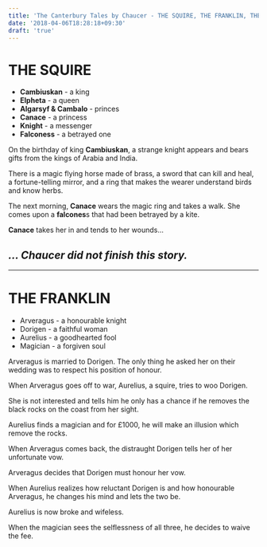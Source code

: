 ```yaml
---
title: 'The Canterbury Tales by Chaucer - THE SQUIRE, THE FRANKLIN, THE PHYSICIAN'
date: '2018-04-06T18:28:18+09:30'
draft: 'true'
---
```

# THE SQUIRE

* **Cambiuskan** - a king
* **Elpheta** - a queen
* **Algarsyf & Cambalo** - princes
* **Canace** - a princess
* **Knight** - a messenger
* **Falconess** - a betrayed one

On the birthday of king **Cambiuskan**, a strange knight appears and bears gifts from the kings of Arabia and India.

There is a magic flying horse made of brass, a sword that can kill and heal, a fortune-telling mirror, and a ring that makes the wearer understand birds and know herbs.

The next morning, **Canace** wears the magic ring and takes a walk. She comes upon a **falcones**s that had been betrayed by a kite. 

**Canace** takes her in and tends to her wounds...

## _… Chaucer did not finish this story._

- - -

# THE FRANKLIN

* Arveragus - a honourable knight
* Dorigen - a faithful woman
* Aurelius - a goodhearted fool
* Magician - a forgiven soul

Arveragus is married to Dorigen. The only thing he asked her on their wedding was to respect his position of honour.

When Arveragus goes off to war, Aurelius, a squire, tries to woo Dorigen. 

She is not interested and tells him he only has a chance if he removes the black rocks on the coast from her sight.

Aurelius finds a magician and for £1000, he will make an illusion which remove the rocks.

When Arveragus comes back, the distraught Dorigen tells her of her unfortunate vow.

Arveragus decides that Dorigen must honour her vow.

When Aurelius realizes how reluctant Dorigen is and how honourable Arveragus, he changes his mind and lets the two be.

Aurelius is now broke and wifeless.

When the magician sees the selflessness of all three, he decides to waive the fee.
